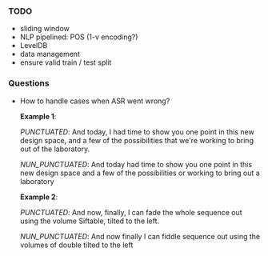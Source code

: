 ### TODO

* sliding window
* NLP pipelined: POS (1-v encoding?)
* LevelDB
* data management
* ensure valid train / test split

### Questions

* How to handle cases when ASR went wrong?

  **Example 1**:
  
  *PUNCTUATED*: And today, I had time to show you one point in this new design space, and a few of the possibilities that we're working to bring out of the laboratory.
  
  *NUN_PUNCTUATED*: And today had time to show you one point in this new design space and a few of the possibilities or working to bring out a laboratory

  **Example 2**:
  
  *PUNCTUATED*: And now, finally, I can fade the whole sequence out using the volume Siftable, tilted to the left.
  
  *NUN_PUNCTUATED*: And now finally I can fiddle sequence out using the volumes of double tilted to the left
